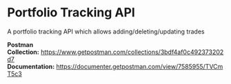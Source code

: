 # Portfolio Tracking API
A portfolio tracking API which allows adding/deleting/updating trades

**Postman Collection:** https://www.getpostman.com/collections/3bdf4af0c492373202d7 
**Documentation:** https://documenter.getpostman.com/view/7585955/TVCmT5c3
